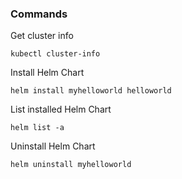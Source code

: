 ### Commands

Get cluster info

```shell
kubectl cluster-info
```

Install Helm Chart

```shell
helm install myhelloworld helloworld
```

List installed Helm Chart

```shell
helm list -a
```

Uninstall Helm Chart

```shell
helm uninstall myhelloworld
```
